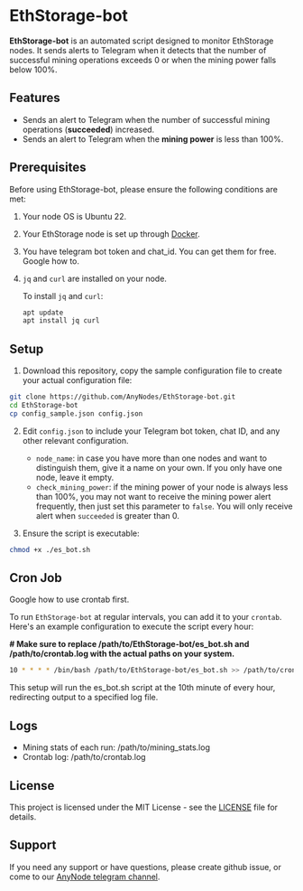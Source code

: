 # EthStorage-bot

**EthStorage-bot** is an automated script designed to monitor EthStorage nodes. It sends alerts to Telegram when it detects that the number of successful mining operations exceeds 0 or when the mining power falls below 100%.

## Features

- Sends an alert to Telegram when the number of successful mining operations (**succeeded**) increased.
- Sends an alert to Telegram when the **mining power** is less than 100%.

## Prerequisites

Before using EthStorage-bot, please ensure the following conditions are met:
1. Your node OS is Ubuntu 22.
2. Your EthStorage node is set up through [Docker](https://docs.ethstorage.io/storage-provider-guide/tutorials#from-a-docker-image).
3. You have telegram bot token and chat_id. You can get them for free. Google how to.
4. `jq` and `curl` are installed on your node.

    To install `jq` and `curl`:
    
    ```bash
    apt update
    apt install jq curl
    ```

## Setup

1. Download this repository, copy the sample configuration file to create your actual configuration file:

```bash
git clone https://github.com/AnyNodes/EthStorage-bot.git
cd EthStorage-bot
cp config_sample.json config.json
```

2. Edit `config.json` to include your Telegram bot token, chat ID, and any other relevant configuration.
   - `node_name`: in case you have more than one nodes and want to distinguish them, give it a name on your own. If you only have one node, leave it empty.
   - `check_mining_power`: if the mining power of your node is always less than 100%, you may not want to receive the mining power alert frequently, then just set this parameter to `false`. You will only receive alert when `succeeded` is greater than 0.

4. Ensure the script is executable:

```bash
chmod +x ./es_bot.sh
```

## Cron Job

Google how to use crontab first.

To run `EthStorage-bot` at regular intervals, you can add it to your `crontab`. Here's an example configuration to execute the script every hour:

**# Make sure to replace /path/to/EthStorage-bot/es_bot.sh and /path/to/crontab.log with the actual paths on your system.**

```bash
10 * * * * /bin/bash /path/to/EthStorage-bot/es_bot.sh >> /path/to/crontab.log 2>&1
```

This setup will run the es_bot.sh script at the 10th minute of every hour, redirecting output to a specified log file.

## Logs

- Mining stats of each run: /path/to/mining_stats.log
- Crontab log: /path/to/crontab.log

## License

This project is licensed under the MIT License - see the [LICENSE](LICENSE) file for details.

## Support

If you need any support or have questions, please create github issue, or come to our [AnyNode telegram channel](https://t.me/AnyNodes).
